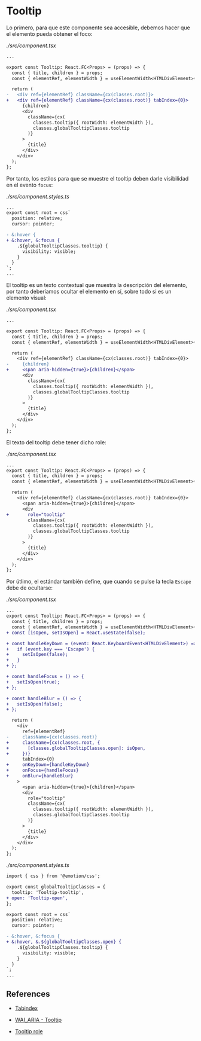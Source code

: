 # Tooltip

Lo primero, para que este componente sea accesible, debemos hacer que el elemento pueda obtener el foco:

_./src/component.tsx_

```diff
...

export const Tooltip: React.FC<Props> = (props) => {
  const { title, children } = props;
  const { elementRef, elementWidth } = useElementWidth<HTMLDivElement>();

  return (
-   <div ref={elementRef} className={cx(classes.root)}>
+   <div ref={elementRef} className={cx(classes.root)} tabIndex={0}>
      {children}
      <div
        className={cx(
          classes.tooltip({ rootWidth: elementWidth }),
          classes.globalTooltipClasses.tooltip
        )}
      >
        {title}
      </div>
    </div>
  );
};
```

Por tanto, los estilos para que se muestre el tooltip deben darle visibilidad en el evento `focus`:


_./src/component.styles.ts_

```diff
...
export const root = css`
  position: relative;
  cursor: pointer;

- &:hover {
+ &:hover, &:focus {
    .${globalTooltipClasses.tooltip} {
      visibility: visible;
    }
  }
`;
...
```

El tooltip es un texto contextual que muestra la descripción del elemento, por tanto deberíamos ocultar el elemento en sí, sobre todo si es un elemento visual:

_./src/component.tsx_

```diff
...

export const Tooltip: React.FC<Props> = (props) => {
  const { title, children } = props;
  const { elementRef, elementWidth } = useElementWidth<HTMLDivElement>();

  return (
    <div ref={elementRef} className={cx(classes.root)} tabIndex={0}>
-     {children}
+     <span aria-hidden={true}>{children}</span>
      <div
        className={cx(
          classes.tooltip({ rootWidth: elementWidth }),
          classes.globalTooltipClasses.tooltip
        )}
      >
        {title}
      </div>
    </div>
  );
};
```

El texto del tooltip debe tener dicho role:

_./src/component.tsx_

```diff
...
export const Tooltip: React.FC<Props> = (props) => {
  const { title, children } = props;
  const { elementRef, elementWidth } = useElementWidth<HTMLDivElement>();

  return (
    <div ref={elementRef} className={cx(classes.root)} tabIndex={0}>
      <span aria-hidden={true}>{children}</span>
      <div
+       role="tooltip"
        className={cx(
          classes.tooltip({ rootWidth: elementWidth }),
          classes.globalTooltipClasses.tooltip
        )}
      >
        {title}
      </div>
    </div>
  );
};
```

Por útlimo, el estándar también define, que cuando se pulse la tecla `Escape` debe de ocultarse:

_./src/component.tsx_

```diff
...
export const Tooltip: React.FC<Props> = (props) => {
  const { title, children } = props;
  const { elementRef, elementWidth } = useElementWidth<HTMLDivElement>();
+ const [isOpen, setIsOpen] = React.useState(false);

+ const handleKeyDown = (event: React.KeyboardEvent<HTMLDivElement>) => {
+   if (event.key === 'Escape') {
+     setIsOpen(false);
+   }
+ };

+ const handleFocus = () => {
+   setIsOpen(true);
+ };

+ const handleBlur = () => {
+   setIsOpen(false);
+ };

  return (
    <div
      ref={elementRef}
-     className={cx(classes.root)}
+     className={cx(classes.root, {
+       [classes.globalTooltipClasses.open]: isOpen,
+     })}
      tabIndex={0}
+     onKeyDown={handleKeyDown}
+     onFocus={handleFocus}
+     onBlur={handleBlur}
    >
      <span aria-hidden={true}>{children}</span>
      <div
        role="tooltip"
        className={cx(
          classes.tooltip({ rootWidth: elementWidth }),
          classes.globalTooltipClasses.tooltip
        )}
      >
        {title}
      </div>
    </div>
  );
};
```

_./src/component.styles.ts_

```diff
import { css } from '@emotion/css';

export const globalTooltipClasses = {
  tooltip: 'Tooltip-tooltip',
+ open: 'Tooltip-open',
};

export const root = css`
  position: relative;
  cursor: pointer;

- &:hover, &:focus {
+ &:hover, &.${globalTooltipClasses.open} {
    .${globalTooltipClasses.tooltip} {
      visibility: visible;
    }
  }
`;
...

```

## References

- [Tabindex](https://developer.mozilla.org/en-US/docs/Web/HTML/Global_attributes/tabindex)

- [WAI_ARIA - Tooltip](https://www.w3.org/TR/wai-aria-practices/#tooltip)

- [Tooltip role](https://developer.mozilla.org/en-US/docs/Web/Accessibility/ARIA/Roles/tooltip_role)
